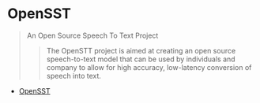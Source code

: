 OpenSST
==

> An Open Source Speech To Text Project
> > The OpenSTT project is aimed at creating an open source speech-to-text model that can be used by individuals and company to allow for high accuracy, low-latency conversion of speech into text.

- [OpenSST](https://openstt.org/)

